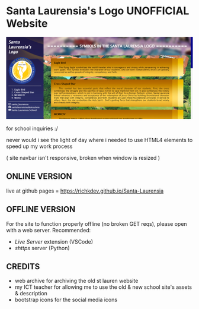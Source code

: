 # Santa Laurensia's Logo UNOFFICIAL Website

![preview screenshot](https://raw.githubusercontent.com/richkdev/Santa-Laurensia/main/screenshot_lol.png)

for school inquiries :/

never would i see the light of day where i needed to use HTML4 elements to speed up my work process

( site navbar isn't responsive, broken when window is resized )

## ONLINE VERSION

live at github pages = <https://richkdev.github.io/Santa-Laurensia>

## OFFLINE VERSION

For the site to function properly offline (no broken GET reqs), please open with a web server.
Recommended:

- _Live Server_ extension (VSCode)
- _shttps_ server (Python)

## CREDITS

- web archive for archiving the old st lauren website
- my ICT teacher for allowing me to use the old & new school site's assets & description
- bootstrap icons for the social media icons
